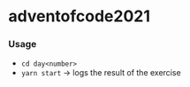 # adventofcode2021

### Usage

- `cd day<number>`  
- `yarn start` -> logs the result of the exercise  
